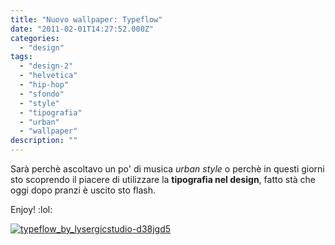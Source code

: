 ```yaml
---
title: "Nuovo wallpaper: Typeflow"
date: "2011-02-01T14:27:52.000Z"
categories:
  - "design"
tags:
  - "design-2"
  - "helvetica"
  - "hip-hop"
  - "sfondo"
  - "style"
  - "tipografia"
  - "urban"
  - "wallpaper"
description: ""
---
```


Sarà perchè ascoltavo un po' di musica _urban style_ o perchè in questi giorni sto scoprendo il piacere di utilizzare la **tipografia nel design**, fatto stà che oggi dopo pranzi è uscito sto flash.

Enjoy! :lol:

[![](https://enricodeleo.s3.eu-south-1.amazonaws.com/uploads/2011/02/typeflow_by_lysergicstudio-d38jgd5.jpg "typeflow_by_lysergicstudio-d38jgd5")](http://fav.me/d38jgd5)
